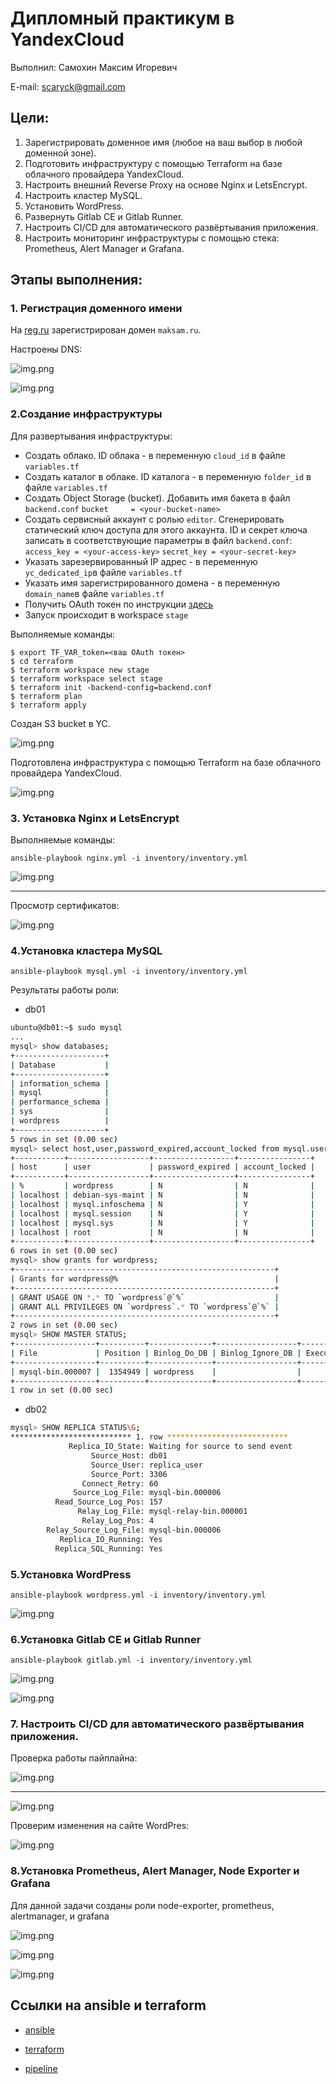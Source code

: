 # Дипломный практикум в YandexCloud

Выполнил: Cамохин Максим Игоревич

E-mail: scaryck@gmail.com

## Цели:

1. Зарегистрировать доменное имя (любое на ваш выбор в любой доменной зоне).
2. Подготовить инфраструктуру с помощью Terraform на базе облачного провайдера YandexCloud.
3. Настроить внешний Reverse Proxy на основе Nginx и LetsEncrypt.
4. Настроить кластер MySQL.
5. Установить WordPress.
6. Развернуть Gitlab CE и Gitlab Runner.
7. Настроить CI/CD для автоматического развёртывания приложения.
8. Настроить мониторинг инфраструктуры с помощью стека: Prometheus, Alert Manager и Grafana.

## Этапы выполнения:

### 1. Регистрация доменного имени

На [reg.ru](https://reg.ru) зарегистрирован домен `maksam.ru`.

Настроены DNS:

![img.png](https://github.com/mksamm/DIPLOM/blob/main/images/diplom.PNG)

![img.png](https://github.com/mksamm/DIPLOM/blob/main/images/dns.jpg)

### 2.Создание инфраструктуры

Для развертывания инфраструктуры:
- Создать облако. ID облака - в переменную `cloud_id` в файле `variables.tf` 
- Создать каталог в облаке. ID каталога - в переменную `folder_id` в файле `variables.tf`
- Создать Object Storage (bucket). Добавить имя бакета в файл `backend.conf` `bucket     = <your-bucket-name>`
- Создать сервисный аккаунт с ролью `editor`. Сгенерировать статический ключ доступа для этого аккаунта. ID и секрет ключа записать в соответствующие параметры в файл `backend.conf`: `access_key = <your-access-key>` `secret_key = <your-secret-key>`
- Указать зарезервированный IP адрес - в переменную `yc_dedicated_ip`в файле `variables.tf`
- Указать имя зарегистрированного домена - в переменную `domain_name`в файле `variables.tf`
- Получить OAuth токен по инструкции [здесь](https://cloud.yandex.ru/docs/iam/concepts/authorization/oauth-token) 
- Запуск происходит в workspace `stage`

Выполняемые команды:

```
$ export TF_VAR_token=<ваш OAuth токен>
$ cd terraform
$ terraform workspace new stage
$ terraform workspace select stage 
$ terraform init -backend-config=backend.conf
$ terraform plan
$ terraform apply
```
Создан S3 bucket в YC.

![img.png](https://github.com/mksamm/DIPLOM/blob/main/images/bucket.jpg)

Подготовлена инфраструктура с помощью Terraform на базе облачного провайдера YandexCloud.

![img.png](https://github.com/mksamm/DIPLOM/blob/main/images/%D0%B8%D0%BD%D1%84%D1%80%D0%B0%D1%81%D1%82%D1%80%D1%83%D0%BA%D1%82%D1%83%D1%80%D0%B0.jpg)

### 3. Установка Nginx и LetsEncrypt

Выполняемые команды:

`ansible-playbook nginx.yml -i inventory/inventory.yml`

![img.png](https://github.com/mksamm/DIPLOM/blob/main/images/diplom6.PNG)
___

Просмотр сертификатов:

![img.png](https://github.com/mksamm/DIPLOM/blob/main/images/diplom4.PNG)

### 4.Установка кластера MySQL

`ansible-playbook mysql.yml -i inventory/inventory.yml`

Результаты работы роли:

* db01
```bash 
ubuntu@db01:~$ sudo mysql
...
mysql> show databases;
+--------------------+
| Database           |
+--------------------+
| information_schema |
| mysql              |
| performance_schema |
| sys                |
| wordpress          |
+--------------------+
5 rows in set (0.00 sec)
mysql> select host,user,password_expired,account_locked from mysql.user;
+-----------+------------------+------------------+----------------+
| host      | user             | password_expired | account_locked |
+-----------+------------------+------------------+----------------+
| %         | wordpress        | N                | N              |
| localhost | debian-sys-maint | N                | N              |
| localhost | mysql.infoschema | N                | Y              |
| localhost | mysql.session    | N                | Y              |
| localhost | mysql.sys        | N                | Y              |
| localhost | root             | N                | N              |
+-----------+------------------+------------------+----------------+
6 rows in set (0.00 sec)
mysql> show grants for wordpress;
+----------------------------------------------------------+
| Grants for wordpress@%                                   |
+----------------------------------------------------------+
| GRANT USAGE ON *.* TO `wordpress`@`%`                    |
| GRANT ALL PRIVILEGES ON `wordpress`.* TO `wordpress`@`%` |
+----------------------------------------------------------+
2 rows in set (0.00 sec)
mysql> SHOW MASTER STATUS;
+------------------+----------+--------------+------------------+-------------------+
| File             | Position | Binlog_Do_DB | Binlog_Ignore_DB | Executed_Gtid_Set |
+------------------+----------+--------------+------------------+-------------------+
| mysql-bin.000007 |  1354949 | wordpress    |                  |                   |
+------------------+----------+--------------+------------------+-------------------+
1 row in set (0.00 sec)
```
* db02
```bash
mysql> SHOW REPLICA STATUS\G;
*************************** 1. row ***************************
             Replica_IO_State: Waiting for source to send event
                  Source_Host: db01
                  Source_User: replica_user
                  Source_Port: 3306
                Connect_Retry: 60
              Source_Log_File: mysql-bin.000006
          Read_Source_Log_Pos: 157
               Relay_Log_File: mysql-relay-bin.000001
                Relay_Log_Pos: 4
        Relay_Source_Log_File: mysql-bin.000006
           Replica_IO_Running: Yes
          Replica_SQL_Running: Yes

```
### 5.Установка WordPress

`ansible-playbook wordpress.yml -i inventory/inventory.yml`

![img.png](https://github.com/mksamm/DIPLOM/blob/main/images/Diplom9.PNG)

### 6.Установка Gitlab CE и Gitlab Runner

`ansible-playbook gitlab.yml -i inventory/inventory.yml`

![img.png](https://github.com/mksamm/DIPLOM/blob/main/images/diplom5.PNG)

![img.png](https://github.com/mksamm/DIPLOM/blob/main/images/%D0%A1%D0%BD%D0%B8%D0%BC%D0%BE%D0%BA%20%D1%8D%D0%BA%D1%80%D0%B0%D0%BD%D0%B0%202022-10-23%20%D0%B2%2018.48.59.png)

### 7. Настроить CI/CD для автоматического развёртывания приложения.

Проверка работы пайплайна:

![img.png](https://github.com/mksamm/DIPLOM/blob/main/images/%D0%A1%D0%BD%D0%B8%D0%BC%D0%BE%D0%BA%20%D1%8D%D0%BA%D1%80%D0%B0%D0%BD%D0%B0%202022-10-23%20%D0%B2%2018.47.24.png)

___

![img.png](https://github.com/mksamm/DIPLOM/blob/main/images/%D0%A1%D0%BD%D0%B8%D0%BC%D0%BE%D0%BA%20%D1%8D%D0%BA%D1%80%D0%B0%D0%BD%D0%B0%202022-10-23%20%D0%B2%2020.00.22.png)

Проверим изменения на сайте WordPres:

![img.png](https://github.com/mksamm/DIPLOM/blob/main/images/%D0%A1%D0%BD%D0%B8%D0%BC%D0%BE%D0%BA%20%D1%8D%D0%BA%D1%80%D0%B0%D0%BD%D0%B0%202022-10-23%20%D0%B2%2018.47.39.png)

### 8.Установка Prometheus, Alert Manager, Node Exporter и Grafana

Для данной задачи созданы роли node-exporter, prometheus, alertmanager, и grafana

![img.png](https://github.com/mksamm/DIPLOM/blob/main/images/%D0%A1%D0%BD%D0%B8%D0%BC%D0%BE%D0%BA%20%D1%8D%D0%BA%D1%80%D0%B0%D0%BD%D0%B0%202022-10-23%20%D0%B2%2018.48.41.png)

![img.png](https://github.com/mksamm/DIPLOM/blob/main/images/diplom1200.jpg)

![img.png](https://github.com/mksamm/DIPLOM/blob/main/images/diplom7.PNG)

## Ссылки на ansible и terraform 

- [ansible](https://github.com/mksamm/devops-netology-diplom/tree/master/src/ansible)

- [terraform](https://github.com/mksamm/devops-netology-diplom/tree/master/src/terraform)

- [pipeline](https://github.com/mksamm/devops-netology-diplom/blob/master/src/gitlab-ci.yml)

